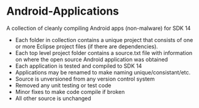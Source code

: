 Android-Applications
====================
A collection of cleanly compiling Android apps (non-malware) for SDK 14

- Each folder in collection contains a unique project that consists of one or more Eclipse project files (if there are dependencies).
- Each top level project folder contains a source.txt file with information on where the open source Android application was obtained
- Each application is tested and compiled to SDK 14
- Applications may be renamed to make naming unique/consistant/etc.
- Source is unversioned from any version control system
- Removed any unit testing or test code
- Minor fixes to make code compile if broken
- All other source is unchanged